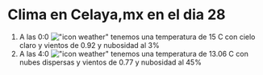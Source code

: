 # Clima en Celaya,mx en el dia 28

1. A las 0:0 !["icon weather"](http://openweathermap.org/img/w/01n.png) tenemos una temperatura de 15 C con cielo claro y  vientos de 0.92 y nubosidad al 3%
1. A las 4:0 !["icon weather"](http://openweathermap.org/img/w/03n.png) tenemos una temperatura de 13.06 C con nubes dispersas y  vientos de 0.77 y nubosidad al 45%
